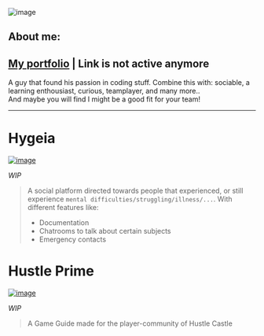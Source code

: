 ![image](https://user-images.githubusercontent.com/72804463/116433242-9b820300-a849-11eb-9f3e-1c8c6293cd1f.png) 
   
## About me:
## [My portfolio]() | **Link is not active anymore**
A guy that found his passion in coding stuff. Combine this with: sociable, a learning enthousiast, curious, teamplayer, and many more..   
And maybe you will find I might be a good fit for your team!   
   
---   
     
     
# Hygeia 
[![image](https://user-images.githubusercontent.com/72804463/116433961-47c3e980-a84a-11eb-8582-053db6978c4e.png)](https://hygeia.netlify.app/)

*WIP*   
> A social platform directed towards people that experienced, or still experience `mental difficulties/struggling/illness/...`. With different features like:   
> * Documentation   
> * Chatrooms to talk about certain subjects   
> * Emergency contacts
   
# Hustle Prime   
[![image](https://user-images.githubusercontent.com/72804463/116434483-bd2fba00-a84a-11eb-95b6-862ebcf634c8.png)](https://hustle-prime.netlify.app/)

*WIP*   
> A Game Guide made for the player-community of Hustle Castle
